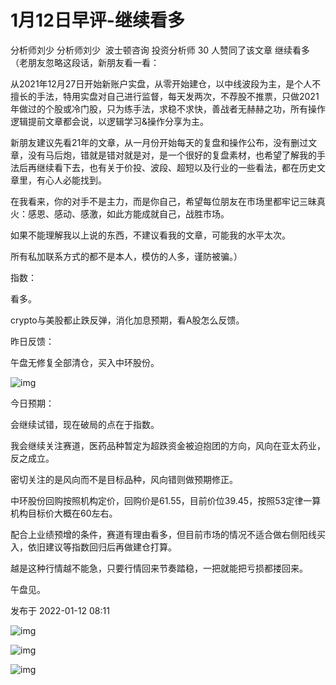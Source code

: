 # 1月12日早评-继续看多
分析师刘少
分析师刘少
​​
波士顿咨询 投资分析师
30 人赞同了该文章
继续看多
（老朋友忽略这段话，新朋友看一看：

从2021年12月27日开始新账户实盘，从零开始建仓，以中线波段为主，是个人不擅长的手法，特用实盘对自己进行监督，每天发两次，不荐股不推票，只做2021年做过的个股或冷门股，只为练手法，求稳不求快，善战者无赫赫之功，所有操作逻辑提前文章都会说，以逻辑学习&操作分享为主。

新朋友建议先看21年的文章，从一月份开始每天的复盘和操作公布，没有删过文章，没有马后炮，错就是错对就是对，是一个很好的复盘素材，也希望了解我的手法后再继续看下去，也有关于价投、波段、超短以及行业的一些看法，都在历史文章里，有心人必能找到。

在我看来，你的对手不是主力，而是你自己，希望每位朋友在市场里都牢记三昧真火：感恩、感动、感激，如此方能成就自己，战胜市场。

如果不能理解我以上说的东西，不建议看我的文章，可能我的水平太次。

所有私加联系方式的都不是本人，模仿的人多，谨防被骗。）





指数：



看多。



crypto与美股都止跌反弹，消化加息预期，看A股怎么反馈。



昨日反馈：



午盘无修复全部清仓，买入中环股份。






![img]()





今日预期：



会继续试错，现在破局的点在于指数。



我会继续关注赛道，医药品种暂定为超跌资金被迫抱团的方向，风向在亚太药业，反之成立。



密切关注的是风向而不是目标品种，风向错则做预期修正。



中环股份回购按照机构定价，回购价是61.55，目前价位39.45，按照53定律一算机构目标价大概在60左右。



配合上业绩预增的条件，赛道有理由看多，但目前市场的情况不适合做右侧阳线买入，依旧建议等指数回归后再做建仓打算。



越是这种行情越不能急，只要行情回来节奏踏稳，一把就能把亏损都搂回来。



午盘见。

发布于 2022-01-12 08:11


![img]()

![img]()

![img]()
